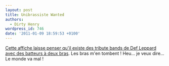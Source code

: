 ```yaml
---
layout: post
title: Unibrassiste Wanted
authors:
  - Dirty Henry
wordpress_id: 746
date: '2011-01-09 18:59:53 +0100'
---
```

[Cette affiche laisse penser qu'il existe des tribute bands de Def Leppard avec des batteurs à deux bras](http://stereogum.com/612881/def-leppard-tribute-band-seeks-one-armed-drummer/news/). Les bras m'en tombent ! Heu… je veux dire… Le monde va mal !
